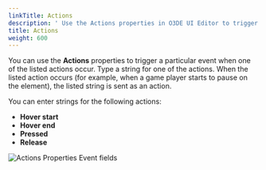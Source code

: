 ```yaml
---
linkTitle: Actions
description: ' Use the Actions properties in O3DE UI Editor to trigger an event when one of the listed actions occur. '
title: Actions
weight: 600
---
```


You can use the **Actions** properties to trigger a particular event when one of the listed actions occur. Type a string for one of the actions. When the listed action occurs (for example, when a game player starts to pause on the element), the listed string is sent as an action.

You can enter strings for the following actions:
+ **Hover start**
+ **Hover end**
+ **Pressed**
+ **Release**

![Actions Properties Event fields](/images/user-guide/interactivity/user-interface/components/interactive/properties/ui-editor-components-actions.png)
